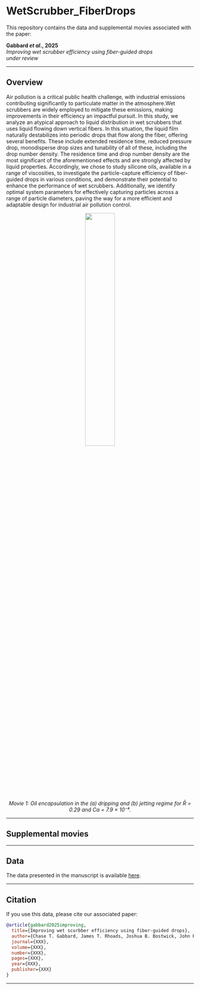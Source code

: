 # WetScrubber_FiberDrops

This repository contains the data and supplemental movies associated with the paper:

**Gabbard _et al_., 2025**  
_Improving wet scrubber efficiency using fiber-guided drops_  
_under review_

---

## Overview

Air pollution is a critical public health challenge, with industrial emissions contributing significantly to
particulate matter in the atmosphere.Wet scrubbers are widely employed to mitigate these emissions, making
improvements in their efficiency an impactful pursuit. In this study, we analyze an atypical approach to liquid
distribution in wet scrubbers that uses liquid flowing down vertical fibers. In this situation, the liquid film
naturally destabilizes into periodic drops that flow along the fiber, offering several benefits. These include
extended residence time, reduced pressure drop, monodisperse drop sizes and tunability of all of these,
including the drop number density. The residence time and drop number density are the most significant of
the aforementioned effects and are strongly affected by liquid properties. Accordingly, we chose to study
silicone oils, available in a range of viscosities, to investigate the particle-capture efficiency of fiber-guided
drops in various conditions, and demonstrate their potential to enhance the performance of wet scrubbers.
Additionally, we identify optimal system parameters for effectively capturing particles across a range of
particle diameters, paving the way for a more efficient and adaptable design for industrial air pollution
control.

<p align="center">
  <img src="Supplemental%20Movies/Movie1.gif" width="40%">
</p>

<p align="center">
  <em>
    Movie 1: Oil encapsulation in the (a) dripping and (b) jetting regime for R̄ = 0.29 and Ca = 7.9 × 10⁻⁴.
  </em>
</p>

---

## Supplemental movies 

---

## Data

The data presented in the manuscript is available [here](Data/Data.xlsx).

---

## Citation

If you use this data, please cite our associated paper:

```bibtex
@article{gabbard2025improving,
  title={Improving wet scurbber efficiency using fiber-guided drops},
  author={Chase T. Gabbard, James T. Rhoads, Joshua B. Bostwick, John R. Saylor},
  journal={XXX},
  volume={XXX},
  number={XXX},
  pages={XXX},
  year={XXX},
  publisher={XXX}
}
```

---
